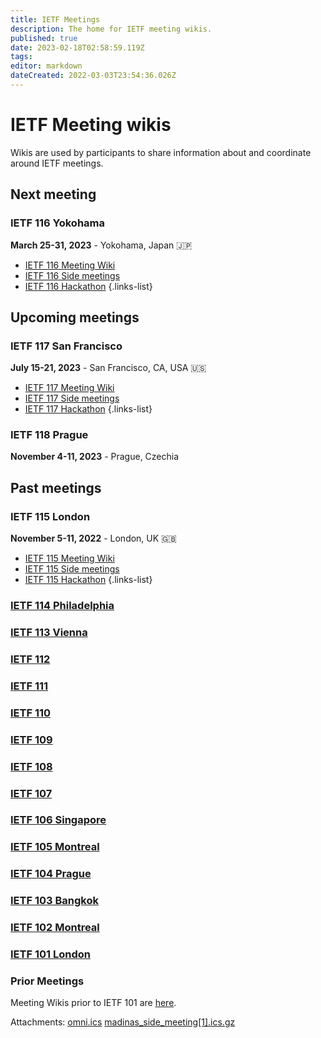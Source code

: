 ```yaml
---
title: IETF Meetings
description: The home for IETF meeting wikis.
published: true
date: 2023-02-18T02:58:59.119Z
tags: 
editor: markdown
dateCreated: 2022-03-03T23:54:36.026Z
---
```


# IETF Meeting wikis

Wikis are used by participants to share information about and coordinate around IETF meetings.

## Next meeting
### IETF 116 Yokohama
**March 25-31, 2023** - Yokohama, Japan :jp:

- [IETF 116 Meeting Wiki](/meeting/116)
- [IETF 116 Side meetings](/meeting/116/sidemeetings)
- [IETF 116 Hackathon](/meeting/116/hackathon)
{.links-list}

## Upcoming meetings

### IETF 117 San Francisco
**July 15-21, 2023** - San Francisco, CA, USA :us:
- [IETF 117 Meeting Wiki](/meeting/117)
- [IETF 117 Side meetings](/meeting/117/sidemeetings)
- [IETF 117 Hackathon](/meeting/117/hackathon)
{.links-list}

### IETF 118 Prague
**November 4-11, 2023** - Prague, Czechia

## Past meetings

### IETF 115 London
**November 5-11, 2022** - London, UK :uk:
- [IETF 115 Meeting Wiki](/meeting/115)
- [IETF 115 Side meetings](/meeting/115/sidemeetings)
- [IETF 115 Hackathon](/meeting/115/hackathon)
{.links-list}

### [IETF 114 Philadelphia](/meeting/114)
### [IETF 113 Vienna](/meeting/113)
### [IETF 112](/meeting/112)
### [IETF 111](/meeting/111)
### [IETF 110](/meeting/110)
### [IETF 109](/meeting/109)
### [IETF 108](/meeting/108)
### [IETF 107](/meeting/107)
### [IETF 106 Singapore](/meeting/106)
### [IETF 105 Montreal](/meeting/105)
### [IETF 104 Prague](/meeting/104)
### [IETF 103 Bangkok](/meeting/103)
### [IETF 102 Montreal](/meeting/102)
### [IETF 101 London](/meeting/101)

### Prior Meetings

Meeting Wikis prior to IETF 101 are [here](https://www.ietf.org/registration/MeetingWiki/wiki/). 

Attachments:
[omni.ics](/omni.ics)
[madinas_side_meeting[1].ics.gz](/madinas_side_meeting[1].ics.gz)